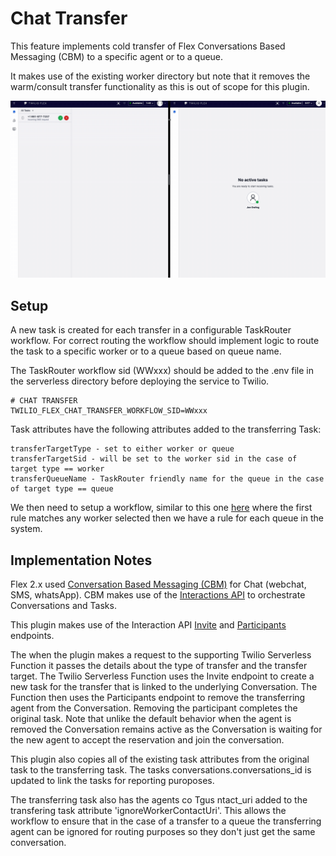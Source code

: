 # Chat Transfer

This feature implements cold transfer of Flex Conversations Based Messaging (CBM) to a specific agent or to a queue.

It makes use of the existing worker directory but note that it removes the warm/consult transfer functionality as this is out of scope for this plugin.

![alt text](screenshots/chat-transfer.gif)

## Setup

A new task is created for each transfer in a configurable TaskRouter workflow. For correct routing the workflow should implement logic to route the task to a specific worker or to a queue based on queue name.

The TaskRouter workflow sid (WWxxx) should be added to the .env file in the serverless directory before deploying the service to Twilio.

```
# CHAT TRANSFER
TWILIO_FLEX_CHAT_TRANSFER_WORKFLOW_SID=WWxxx
```

Task attributes have the following attributes added to the transferring Task:

```
transferTargetType - set to either worker or queue
transferTargetSid - will be set to the worker sid in the case of target type == worker
transferQueueName - TaskRouter friendly name for the queue in the case of target type == queue
```

We then need to setup a workflow, similar to this one [here](example-taskrouter-workflow.json) where the first rule matches any worker selected then we have a rule for each queue in the system.

## Implementation Notes

Flex 2.x used [Conversation Based Messaging (CBM)](https://www.twilio.com/docs/flex/conversations) for Chat (webchat, SMS, whatsApp). CBM makes use of the [Interactions API](https://www.twilio.com/docs/flex/developer/conversations/interactions-api) to orchestrate Conversations and Tasks.

This plugin makes use of the Interaction API [Invite](https://www.twilio.com/docs/flex/developer/conversations/interactions-api/invites-subresource) and [Participants](https://www.twilio.com/docs/flex/developer/conversations/interactions-api/interaction-channel-participants) endpoints.

The when the plugin makes a request to the supporting Twilio Serverless Function it passes the details about the type of transfer and the transfer target. The Twilio Serverless Function uses the Invite endpoint to create a new task for the transfer that is linked to the underlying Conversation. The Function then uses the Participants endpoint to remove the transferring agent from the Conversation. Removing the participant completes the original task. 
Note that unlike the default behavior when the agent is removed the Conversation remains active as the Conversation is waiting for the new agent to accept the reservation and join the conversation.

This plugin also copies all of the existing task attributes from the original task to the transferring task. The tasks conversations.conversations_id is updated to link the tasks for reporting puroposes. 

The transferring task also has the agents co Tgus ntact_uri added to the transfering task attribute 'ignoreWorkerContactUri'. This allows the workflow to ensure that in the case of a transfer to a queue the transferring agent can be ignored for routing purposes so they don't just get the same conversation.
